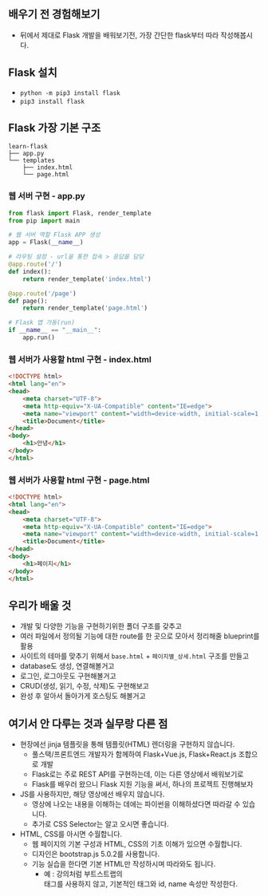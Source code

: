 ## 배우기 전 경험해보기
- 뒤에서 제대로 Flask 개발을 배워보기전, 가장 간단한 flask부터 따라 작성해봅시다.

## Flask 설치
- `python -m pip3 install flask`
- `pip3 install flask`

## Flask 가장 기본 구조
```
learn-flask
├── app.py
└── templates
    ├── index.html
    └── page.html
```

### 웹 서버 구현 - app.py
```python
from flask import Flask, render_template
from pip import main

# 웹 서버 역할 Flask APP 생성
app = Flask(__name__)

# 라우팅 설정 - url을 통한 접속 > 응답을 담당
@app.route('/')
def index():
    return render_template('index.html')

@app.route('/page')
def page():
    return render_template('page.html')

# Flask 앱 가동(run)
if __name__ == "__main__":
    app.run()
```

### 웹 서버가 사용할 html 구현 - index.html
```html
<!DOCTYPE html>
<html lang="en">
<head>
    <meta charset="UTF-8">
    <meta http-equiv="X-UA-Compatible" content="IE=edge">
    <meta name="viewport" content="width=device-width, initial-scale=1.0">
    <title>Document</title>
</head>
<body>
    <h1>안녕</h1>
</body>
</html>
```

### 웹 서버가 사용할 html 구현 - page.html
```html
<!DOCTYPE html>
<html lang="en">
<head>
    <meta charset="UTF-8">
    <meta http-equiv="X-UA-Compatible" content="IE=edge">
    <meta name="viewport" content="width=device-width, initial-scale=1.0">
    <title>Document</title>
</head>
<body>
    <h1>페이지</h1>
</body>
</html>
```

## 우리가 배울 것
- 개발 및 다양한 기능을 구현하기위한 폴더 구조를 갖추고
- 여러 파일에서 정의될 기능에 대한 route를 한 곳으로 모아서 정리해줄 blueprint를 활용
- 사이트의 테마를 맞추기 위해서 `base.html` + `페이지별_상세.html` 구조를 만들고
- database도 생성, 연결해볼거고
- 로그인, 로그아웃도 구현해볼거고
- CRUD(생성, 읽기, 수정, 삭제)도 구현해보고
- 완성 후 알아서 돌아가게 호스팅도 해볼거고 

## 여기서 안 다루는 것과 실무랑 다른 점
- 현장에선 jinja 템플릿을 통해 템플릿(HTML) 렌더링을 구현하지 않습니다.
    - 풀스택/프론트엔드 개발자가 함께하여 Flask+Vue.js, Flask+React.js 조합으로 개발
    - Flask로는 주로 REST API를 구현하는데, 이는 다른 영상에서 배워보기로
    - Flask를 배우러 왔으니 Flask 지원 기능을 써서, 하나의 프로젝트 진행해보자
- JS를 사용하지만, 해당 영상에선 배우지 않습니다.
    - 영상에 나오는 내용을 이해하는 데에는 파이썬을 이해하셨다면 따라갈 수 있습니다.
    - 추가로 CSS Selector는 알고 오시면 좋습니다.
- HTML, CSS를 아시면 수월합니다.
    - 웹 페이지의 기본 구성과 HTML, CSS의 기초 이해가 있으면 수월합니다.
    - 디자인은 bootstrap.js 5.0.2를 사용합니다.
    - 기능 실습을 한다면 기본 HTML만 작성하시며 따라와도 됩니다.
        - 예 : 강의처럼 부트스트랩의 <form> 태그를 사용하지 않고, 기본적인 <form>태그와 id, name 속성만 작성한다.
